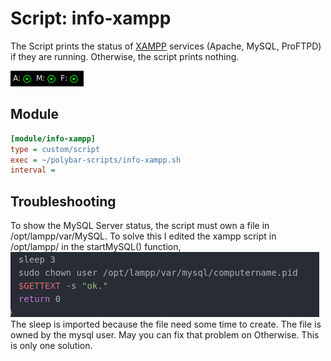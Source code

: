 # Script: info-xampp

The Script prints the status of [XAMPP](https://www.apachefriends.org/de/index.html) services (Apache, MySQL, ProFTPD) if they are running. Otherwise, the script prints nothing.

![info-xampp](screenshots/1.png)


## Module

```ini
[module/info-xampp]
type = custom/script
exec = ~/polybar-scripts/info-xampp.sh
interval =
```

## Troubleshooting

To show the MySQL Server status, the script must own a file in /opt/lampp/var/MySQL.
To solve this I edited the xampp script in /opt/lampp/ in the startMySQL() function, ![MySQL Troubleshooting](screenshots/xampp-mysql.png) <br>
The sleep is imported because the file need some time to create.
The file is owned by the mysql user. May you can fix that problem on Otherwise. This is only one solution.
